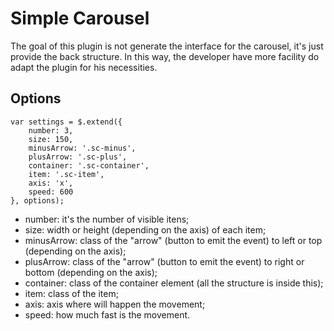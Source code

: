 # Simple Carousel

The goal of this plugin is not generate the interface for the carousel, it's just provide the back structure. In this way, the developer have more facility do adapt the plugin for his necessities.

## Options

```
var settings = $.extend({
    number: 3,
    size: 150,
    minusArrow: '.sc-minus',
    plusArrow: '.sc-plus',
    container: '.sc-container',
    item: '.sc-item',
    axis: 'x',
    speed: 600
}, options);
```

* number: it's the number of visible itens;
* size: width or height (depending on the axis) of each item;
* minusArrow: class of the "arrow" (button to emit the event) to left or top (depending on the axis);
* plusArrow: class of the "arrow" (button to emit the event) to right or bottom (depending on the axis);
* container: class of the container element (all the structure is inside this);
* item: class of the item;
* axis: axis where will happen the movement;
* speed: how much fast is the movement.